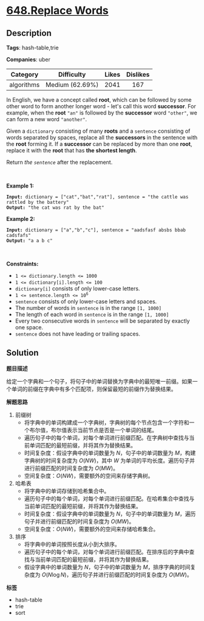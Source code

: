 # [648.Replace Words](https://leetcode.com/problems/replace-words/description/)

## Description

**Tags**: hash-table,trie

**Companies**: uber

|  Category  |   Difficulty    | Likes | Dislikes |
| :--------: | :-------------: | :---: | :------: |
| algorithms | Medium (62.69%) | 2041  |   167    |

<p>In English, we have a concept called <strong>root</strong>, which can be followed by some other word to form another longer word - let&#39;s call this word <strong>successor</strong>. For example, when the <strong>root</strong> <code>&quot;an&quot;</code> is followed by the <strong>successor</strong> word <code>&quot;other&quot;</code>, we can form a new word <code>&quot;another&quot;</code>.</p>
<p>Given a <code>dictionary</code> consisting of many <strong>roots</strong> and a <code>sentence</code> consisting of words separated by spaces, replace all the <strong>successors</strong> in the sentence with the <strong>root</strong> forming it. If a <strong>successor</strong> can be replaced by more than one <strong>root</strong>, replace it with the <strong>root</strong> that has <strong>the shortest length</strong>.</p>
<p>Return <em>the <code>sentence</code></em> after the replacement.</p>
<p>&nbsp;</p>
<p><strong class="example">Example 1:</strong></p>
<pre><code><strong>Input:</strong> dictionary = [&quot;cat&quot;,&quot;bat&quot;,&quot;rat&quot;], sentence = &quot;the cattle was rattled by the battery&quot;
<strong>Output:</strong> &quot;the cat was rat by the bat&quot;</code></pre>
<p><strong class="example">Example 2:</strong></p>
<pre><code><strong>Input:</strong> dictionary = [&quot;a&quot;,&quot;b&quot;,&quot;c&quot;], sentence = &quot;aadsfasf absbs bbab cadsfafs&quot;
<strong>Output:</strong> &quot;a a b c&quot;</code></pre>
<p>&nbsp;</p>
<p><strong>Constraints:</strong></p>
<ul>
  <li><code>1 &lt;= dictionary.length &lt;= 1000</code></li>
  <li><code>1 &lt;= dictionary[i].length &lt;= 100</code></li>
  <li><code>dictionary[i]</code> consists of only lower-case letters.</li>
  <li><code>1 &lt;= sentence.length &lt;= 10<sup>6</sup></code></li>
  <li><code>sentence</code> consists of only lower-case letters and spaces.</li>
  <li>The number of words in <code>sentence</code> is in the range <code>[1, 1000]</code></li>
  <li>The length of each word in <code>sentence</code> is in the range <code>[1, 1000]</code></li>
  <li>Every two consecutive words in <code>sentence</code> will be separated by exactly one space.</li>
  <li><code>sentence</code> does not have leading or trailing spaces.</li>
</ul>

## Solution

**题目描述**

给定一个字典和一个句子，将句子中的单词替换为字典中的最短唯一前缀。如果一个单词的前缀在字典中有多个匹配项，则保留最短的前缀作为替换结果。

**解题思路**

1. 前缀树
   - 将字典中的单词构建成一个字典树，字典树的每个节点包含一个字符和一个布尔值，布尔值表示当前节点是否是一个单词的结尾。
   - 遍历句子中的每个单词，对每个单词进行前缀匹配。在字典树中查找与当前单词匹配的最短前缀，并将其作为替换结果。
   - 时间复杂度：假设字典中的单词数量为 $N$，句子中的单词数量为 $M$，构建字典树的时间复杂度为 $O(NW)$，其中 $W$ 为单词的平均长度。遍历句子并进行前缀匹配的时间复杂度为 $O(MW)$。
   - 空间复杂度：$O(NW)$，需要额外的空间来存储字典树。
2. 哈希表
   - 将字典中的单词存储到哈希集合中。
   - 遍历句子中的每个单词，对每个单词进行前缀匹配。在哈希集合中查找与当前单词匹配的最短前缀，并将其作为替换结果。
   - 时间复杂度：假设字典中的单词数量为 $N$，句子中的单词数量为 $M$，遍历句子并进行前缀匹配的时间复杂度为 $O(MW)$。
   - 空间复杂度：$O(NW)$，需要额外的空间来存储哈希集合。
3. 排序
   - 将字典中的单词按照长度从小到大排序。
   - 遍历句子中的每个单词，对每个单词进行前缀匹配。在排序后的字典中查找与当前单词匹配的最短前缀，并将其作为替换结果。
   - 假设字典中的单词数量为 $N$，句子中的单词数量为 $M$，排序字典的时间复杂度为 $O(N \log N)$，遍历句子并进行前缀匹配的时间复杂度为 $O(MW)$。

**标签**

- hash-table
- trie
- sort
